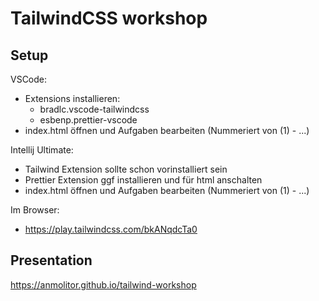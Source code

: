 # TailwindCSS workshop

## Setup

VSCode:

- Extensions installieren:
  - bradlc.vscode-tailwindcss
  - esbenp.prettier-vscode
- index.html öffnen und Aufgaben bearbeiten (Nummeriert von (1) - ...)

Intellij Ultimate:

- Tailwind Extension sollte schon vorinstalliert sein
- Prettier Extension ggf installieren und für html anschalten
- index.html öffnen und Aufgaben bearbeiten (Nummeriert von (1) - ...)

Im Browser:

- https://play.tailwindcss.com/bkANqdcTa0

## Presentation

https://anmolitor.github.io/tailwind-workshop